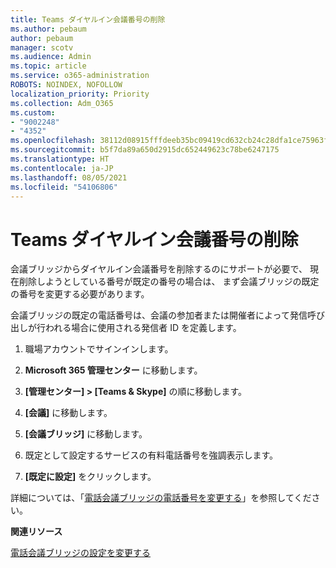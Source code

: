 ```yaml
---
title: Teams ダイヤルイン会議番号の削除
ms.author: pebaum
author: pebaum
manager: scotv
ms.audience: Admin
ms.topic: article
ms.service: o365-administration
ROBOTS: NOINDEX, NOFOLLOW
localization_priority: Priority
ms.collection: Adm_O365
ms.custom:
- "9002248"
- "4352"
ms.openlocfilehash: 38112d08915fffdeeb35bc09419cd632cb24c28dfa1ce75963f0217fc274d67e
ms.sourcegitcommit: b5f7da89a650d2915dc652449623c78be6247175
ms.translationtype: HT
ms.contentlocale: ja-JP
ms.lasthandoff: 08/05/2021
ms.locfileid: "54106806"
---
```

# <a name="teams-dial-in-conferencing-number-removal"></a>Teams ダイヤルイン会議番号の削除

会議ブリッジからダイヤルイン会議番号を削除するのにサポートが必要で、 現在削除しようとしている番号が既定の番号の場合は、 まず会議ブリッジの既定の番号を変更する必要があります。

会議ブリッジの既定の電話番号は、会議の参加者または開催者によって発信呼び出しが行われる場合に使用される発信者 ID を定義します。

1. 職場アカウントでサインインします。

2. **Microsoft 365 管理センター** に移動します。

3. **[管理センター] > [Teams & Skype]** の順に移動します。

4. **[会議]** に移動します。

5. **[会議ブリッジ]** に移動します。

6. 既定として設定するサービスの有料電話番号を強調表示します。

7. **[既定に設定]** をクリックします。

詳細については、「[電話会議ブリッジの電話番号を変更する](https://docs.microsoft.com/microsoftteams/change-the-phone-numbers-on-your-audio-conferencing-bridge)」を参照してください。

**関連リソース**

[電話会議ブリッジの設定を変更する](https://docs.microsoft.com/microsoftteams/change-the-settings-for-an-audio-conferencing-bridge)
